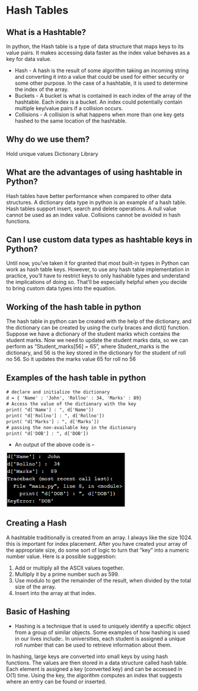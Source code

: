 # Hash Tables

## What is a Hashtable? 

In python, the Hash table is a type of data structure that maps keys to its value pairs. It makes accessing data faster as the index value behaves as a key for data value.

- Hash - A hash is the result of some algorithm taking an incoming string and converting it into a value that could be used for either security or some other purpose. In the case of a hashtable, it is used to determine the index of the array.
- Buckets - A bucket is what is contained in each index of the array of the hashtable. Each index is a bucket. An index could potentially contain multiple key/value pairs if a collision occurs.
- Collisions - A collision is what happens when more than one key gets hashed to the same location of the hashtable.


## Why do we use them?
Hold unique values
Dictionary
Library

## What are the advantages of using hashtable in Python?
Hash tables have better performance when compared to other data structures. A dictionary data type in python is an example of a hash table. Hash tables support insert, search and delete operations. A null value cannot be used as an index value. Collisions cannot be avoided in hash functions.

## Can I use custom data types as hashtable keys in Python?
Until now, you’ve taken it for granted that most built-in types in Python can work as hash table keys. However, to use any hash table implementation in practice, you’ll have to restrict keys to only hashable types and understand the implications of doing so. That’ll be especially helpful when you decide to bring custom data types into the equation.

## Working of the hash table in python
The hash table in python can be created with the help of the dictionary, and the dictionary can be created by using the curly braces and dict() function. Suppose we have a dictionary of the student marks which contains the student marks. Now we need to update the student marks data, so we can perform as “Student_marks[56] = 65”, where Student_marks is the dictionary, and 56 is the key stored in the dictionary for the student of roll no 56. So it updates the marks value 65 for roll no 56

## Examples of the hash table in python

```
# declare and initialize the dictionary
d = { 'Name' : 'John', 'Rollno' : 34, 'Marks' : 89}
# Access the value of the dictionary with the key
print( "d['Name'] : ", d['Name'])
print( "d['Rollno'] : ", d['Rollno'])
print( "d['Marks'] : ", d['Marks'])
# passing the non-available key in the dictionary
print( "d['DOB'] : ", d['DOB'])
```


- An output of the above code is –

![](./outputEX1.png)
## Creating a Hash
A hashtable traditionally is created from an array. I always like the size 1024. this is important for index placement. After you have created your array of the appropriate size, do some sort of logic to turn that “key” into a numeric number value. Here is a possible suggestion:

1. Add or multiply all the ASCII values together.
2. Multiply it by a prime number such as 599.
3. Use modulo to get the remainder of the result, when divided by the total size of the array.
4. Insert into the array at that index.

## Basic of Hashing
- Hashing is a technique that is used to uniquely identify a specific object from a group of similar objects. Some examples of how hashing is used in our lives include:. In universities, each student is assigned a unique roll number that can be used to retrieve information about them.

In hashing, large keys are converted into small keys by using hash functions. The values are then stored in a data structure called hash table. Each element is assigned a key (converted key) and can be accessed in O(1) time. Using the key, the algorithm computes an index that suggests where an entry can be found or inserted.









